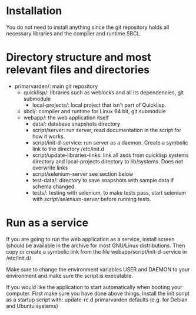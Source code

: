# Installation
You do not need to install anything since the git repository holds all necessary libraries and the compiler and runtime SBCL.

# Directory structure and most relevant files and directories
* primarvarden/: main git repository
    * quicklisp/: libraries such as weblocks and all its dependencies, git submodule
        * local-projects/: local project that isn't part of Quicklisp.
    * sbcl/: compiler and runtime for Linux 64 bit, git submodule
    * webapp/: the web application itself
        * data/: database snapshots directory
        * script/server: run server, read documentation in the script for how it works.
        * script/init-d-service: run server as a daemon. Create a symbolic link to the directory /etc/init.d
        * script/update-libraries-links: link all asds from quicklisp systems directory and local-projects directory to lib/systems. Does not overwrite links
        * script/selenium-server see section below
        * test-data/: directory to save snapshots with sample data if schema changed.
        * tests/: testing with selenium, to make tests pass, start selenium with *script/selenium-server* before running tests.

# Run as a service
If you are going to run the web application as a service, install screen (should be available in the archive for most GNU/Linux distributions. Then copy or create a symbolic link from the file webapp/script/init-d-service in /etc/init.d/

Make sure to change the environment variables USER and DAEMON to your environment and make sure the script is executable.

If you would like the application to start automatically when booting your computer. First make sure you have done above things. Install the init script as a startup script with:
update-rc.d primarvarden defaults (e.g. for Debian and Ubuntu systems)

